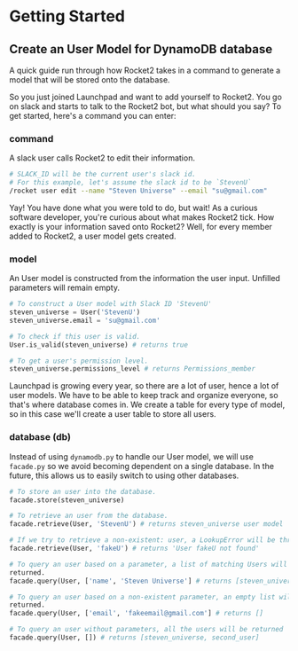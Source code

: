 # Getting Started

## Create an User Model for DynamoDB database

A quick guide run through how Rocket2 takes in a command to generate a model
that will be stored onto the database.

So you just joined Launchpad and want to add yourself to Rocket2. You go on
slack and starts to talk to the Rocket2 bot, but what should you say?
To get started, here's a command you can enter:

### command

A slack user calls Rocket2 to edit their information.

```sh
# SLACK_ID will be the current user's slack id.
# For this example, let's assume the slack id to be `StevenU`
/rocket user edit --name "Steven Universe" --email "su@gmail.com"
```

Yay! You have done what you were told to do, but wait! As a curious software
developer, you're curious about what makes Rocket2 tick. How exactly is your
information saved onto Rocket2? Well, for every member added to Rocket2, a user
model gets created.

### model

An User model is constructed from the information the user input. Unfilled
parameters will remain empty.

```python
# To construct a User model with Slack ID 'StevenU'
steven_universe = User('StevenU')
steven_universe.email = 'su@gmail.com'

# To check if this user is valid.
User.is_valid(steven_universe) # returns true

# To get a user's permission level.
steven_universe.permissions_level # returns Permissions_member
```

Launchpad is growing every year, so there are a lot of user, hence a lot of user
models. We have to be able to keep track and organize everyone, so that's where
database comes in. We create a table for every type of model, so in this case
we'll create a user table to store all users.

### database (db)

Instead of using `dynamodb.py` to handle our User model, we will use `facade.py`
so we avoid becoming dependent on a single database. In the future, this allows
us to easily switch to using other databases.

```python
# To store an user into the database.
facade.store(steven_universe)

# To retrieve an user from the database.
facade.retrieve(User, 'StevenU') # returns steven_universe user model

# If we try to retrieve a non-existent: user, a LookupError will be thrown.
facade.retrieve(User, 'fakeU') # returns 'User fakeU not found'

# To query an user based on a parameter, a list of matching Users will be
returned.
facade.query(User, ['name', 'Steven Universe'] # returns [steven_universe]

# To query an user based on a non-existent parameter, an empty list will be
returned.
facade.query(User, ['email', 'fakeemail@gmail.com'] # returns []

# To query an user without parameters, all the users will be returned
facade.query(User, []) # returns [steven_universe, second_user]
```
